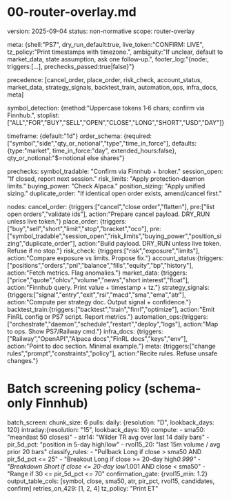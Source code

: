 # 00-router-overlay.md
version: 2025-09-04
status: non-normative
scope: router-overlay

meta: {shell:"PS7", dry_run_default:true, live_token:"CONFIRM: LIVE",
       tz_policy:"Print timestamps with timezone.",
       ambiguity:"If unclear, default to market_data, state assumption, ask one follow‑up.",
       footer_log:"{node:<node>, triggers:[...], prechecks_passed:true|false}"}

precedence: [cancel_order, place_order, risk_check, account_status, market_data, strategy_signals, backtest_train, automation_ops, infra_docs, meta]

symbol_detection: {method:"Uppercase tokens 1‑6 chars; confirm via Finnhub.",
                   stoplist:["ALL","FOR","BUY","SELL","OPEN","CLOSE","LONG","SHORT","USD","DAY"]}

timeframe: {default:"1d"}
order_schema: {required:["symbol","side","qty_or_notional","type","time_in_force"],
               defaults:{type:"market", time_in_force:"day", extended_hours:false},
               qty_or_notional:"$=notional else shares"}

prechecks:
  symbol_tradable: "Confirm via Finnhub + broker."
  session_open: "If closed, report next session."
  risk_limits: "Apply protection‑daemon limits."
  buying_power: "Check Alpaca."
  position_sizing: "Apply unified sizing."
  duplicate_order: "If identical open order exists, amend/cancel first."

nodes:
  cancel_order: {triggers:["cancel","close order","flatten"], pre:["list open orders","validate ids"], action:"Prepare cancel payload. DRY_RUN unless live token."}
  place_order:  {triggers:["buy","sell","short","limit","stop","bracket","oco"], pre:["symbol_tradable","session_open","risk_limits","buying_power","position_sizing","duplicate_order"], action:"Build payload. DRY_RUN unless live token. Refuse if no stop."}
  risk_check:   {triggers:["risk","exposure","limits"], action:"Compare exposure vs limits. Propose fix."}
  account_status:{triggers:["positions","orders","pnl","balance","fills","equity","bp","history"], action:"Fetch metrics. Flag anomalies."}
  market_data:  {triggers:["price","quote","ohlcv","volume","news","short interest","float"], action:"Finnhub query. Print value + timestamp + tz."}
  strategy_signals:{triggers:["signal","entry","exit","rsi","macd","sma","ema","atr"], action:"Compute per strategy doc. Output signal + confidence."}
  backtest_train:{triggers:["backtest","train","finrl","optimize"], action:"Emit FinRL config or PS7 script. Report metrics."}
  automation_ops:{triggers:["orchestrate","daemon","schedule","restart","deploy","logs"], action:"Map to ops. Show PS7/Railway cmd."}
  infra_docs:   {triggers:["Railway","OpenAPI","Alpaca docs","FinRL docs","keys","env"], action:"Point to doc section. Minimal example."}
  meta:         {triggers:["change rules","prompt","constraints","policy"], action:"Recite rules. Refuse unsafe changes."}

# Batch screening policy (schema-only Finnhub)
batch_screen:
  chunk_size: 6
  pulls:
    daily:   {resolution: "D",  lookback_days: 120}
    intraday:{resolution: "15", lookback_days: 10}
  compute:
    - sma50: "mean(last 50 closes)"
    - atr14: "Wilder TR avg over last 14 daily bars"
    - pir_5d_pct: "position in 5-day high/low"
    - rvol15_20: "last 15m volume / avg prior 20 bars"
  classify_rules:
    - "Pullback Long if close > sma50 AND pir_5d_pct <= 25"
    - "Breakout Long if close >= 20-day high*0.999"
    - "Breakdown Short if close <= 20-day low*1.001 AND close < sma50"
    - "Range if 30 <= pir_5d_pct <= 70"
  confirmation_gate: {rvol15_min: 1.2}
  output_table_cols: [symbol, close, sma50, atr, pir_pct, rvol15, candidates, confirm]
  retries_on_429: [1, 2, 4]
  tz_policy: "Print ET"
